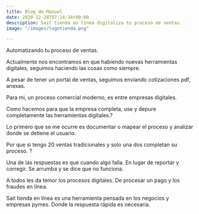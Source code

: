 ```yaml
---
title: Blog de Manuel
date: 2020-12-28T07:14:34+00:00
description: Sait tienda en línea digitaliza tu proceso de ventas.
image: "/images/logotienda.png"

---
```

Automatizando tu proceso de ventas. 

Actualmente nos encontramos en que habiendo nuevas herramientas digitales, seguimos haciendo las cosas como siempre. 

A pesar de tener un portal de ventas, seguimos enviando cotizaciones pdf, anexas. 

Para mi, un proceso comercial moderno, es entre empresas digitales. 

Como hacemos para que la empresa completa, use y depure completamente las herramientas digitales.? 

Lo primero que se me ocurre es documentar  o mapear el proceso y analizar donde se detiene el usuario. 

Por que si tengo 20 ventas tradicionales y solo una dos completan su proceso. ? 

Una de las respuestas es que cuando algo falla. En lugar de reportar y corregir. Se arrumba y se dice que no funciona. 

A todos les da temor los procesos digitales. De procesar un pago y los fraudes en línea. 

Sait tienda en línea es una herramienta pensada en los negocios y empresas pymes. Donde la respuesta rápida es necesaria. 